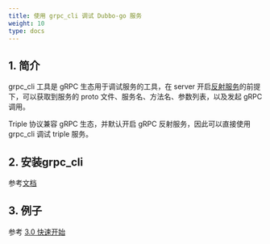 ```yaml
---
title: 使用 grpc_cli 调试 Dubbo-go 服务
weight: 10
type: docs
---
```


## 1. 简介

grpc_cli 工具是 gRPC 生态用于调试服务的工具，在 server 开启[反射服务](https://github.com/grpc/grpc/blob/master/doc/server-reflection.md)的前提下，可以获取到服务的 proto 文件、服务名、方法名、参数列表，以及发起 gRPC 调用。

Triple 协议兼容 gRPC 生态，并默认开启 gRPC 反射服务，因此可以直接使用 grpc_cli 调试 triple 服务。

## 2. 安装grpc_cli

参考[文档](https://github.com/grpc/grpc/blob/master/doc/command_line_tool.md)

## 3. 例子

参考 [3.0 快速开始](../../quickstart/quickstart_triple/)


